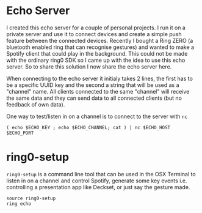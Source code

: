 # Echo Server

I created this echo server for a couple of personal projects. I run it on a private server and use it to connect devices and create a simple push feature between the connected devices. Recently I bought a Ring ZERO (a bluetooth enabled ring that can recognise gestures) and wanted to make a Spotify client that could play in the background. This could not be made with the ordinary ring0 SDK so I came up with the idea to use this echo server. So to share this solution I now share the echo server here.

When connecting to the echo server it initialy takes 2 lines, the first has to be a specific UUID key and the second a string that will be used as a "channel" name. All clients connected to the same "channel" will receive the same data and they can send data to all connected clients (but no feedback of own data).

One way to test/listen in on a channel is to connect to the server with `nc`

```
( echo $ECHO_KEY ; echo $ECHO_CHANNEL; cat ) | nc $ECHO_HOST $ECHO_PORT
```

# ring0-setup

`ring0-setup` is a command line tool that can be used in the OSX Terminal to listen in on a channel and control Spotify, generate some key events i.e. controlling a presentation app like Deckset, or just say the gesture made.

```
source ring0-setup
ring echo
```
